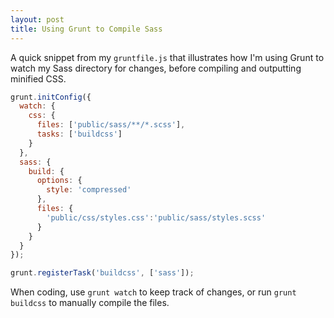 ```yaml
---
layout: post
title: Using Grunt to Compile Sass
---
```


A quick snippet from my `gruntfile.js` that illustrates how I'm using Grunt to watch my Sass directory for changes, before compiling and outputting minified CSS.

```js
grunt.initConfig({
  watch: {
    css: {
      files: ['public/sass/**/*.scss'],
      tasks: ['buildcss']
    }
  },
  sass: {
    build: {
      options: {
        style: 'compressed'
      },
      files: {
        'public/css/styles.css':'public/sass/styles.scss'
      }
    }
  }
});

grunt.registerTask('buildcss', ['sass']);
```

When coding, use `grunt watch` to keep track of changes, or run `grunt buildcss` to manually compile the files.
